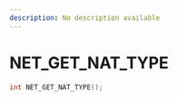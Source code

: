 ```yaml
---
description: No description available 
---
```


# NET_GET_NAT_TYPE

```cpp
int NET_GET_NAT_TYPE();
```